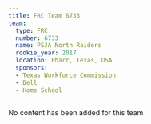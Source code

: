 ```yaml
---
title: FRC Team 6733
team:
  type: FRC
  number: 6733
  name: PSJA North Raiders
  rookie_year: 2017
  location: Pharr, Texas, USA
  sponsors:
  - Texas Workforce Commission
  - Dell
  - Home School
---
```


No content has been added for this team